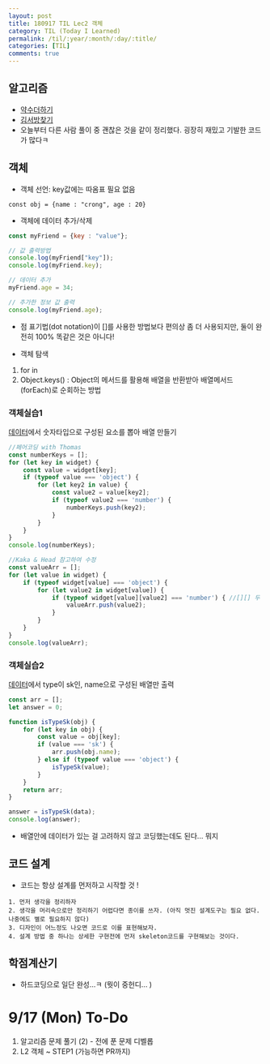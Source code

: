 ```yaml
---
layout: post
title: 180917 TIL Lec2 객체
category: TIL (Today I Learned)
permalink: /til/:year/:month/:day/:title/
categories: [TIL]
comments: true
---
```


## 알고리즘 
- [약수더하기](https://github.com/developersoom/algorithm_practice/blob/master/prgm_L1_addDivisor_180917.js)
- [김서방찾기](https://github.com/developersoom/algorithm_practice/blob/master/prgm_L1_findKim_180917.js)
- 오늘부터 다른 사람 풀이 중 괜찮은 것을 같이 정리했다. 굉장히 재밌고 기발한 코드가 많다ㅋ 


## 객체 
- 객체 선언: key값에는 따옴표 필요 없음

```text
const obj = {name : "crong", age : 20}
```

- 객체에 데이터 추가/삭제 

```javascript
const myFriend = {key : "value"};

// 값 출력방법
console.log(myFriend["key"]);
console.log(myFriend.key);

// 데이터 추가 
myFriend.age = 34;

// 추가한 정보 값 출력
console.log(myFriend.age);
```

- 점 표기법(dot notation)이 []를 사용한 방법보다 편의상 좀 더 사용되지만, 둘이 완전히 100% 똑같은 것은 아니다! 

- 객체 탐색
1) for in
2) Object.keys() : Object의 메서드를 활용해 배열을 반환받아 배열메서드(forEach)로 순회하는 방법

### 객체실습1
[데이터](https://gist.github.com/nigayo/ade2c3f74417fc202c8097214c965f27)에서 숫자타입으로 구성된 요소를 뽑아 배열 만들기

```javascript
//페어코딩 with Thomas
const numberKeys = [];
for (let key in widget) {
    const value = widget[key];
    if (typeof value === 'object') {
        for (let key2 in value) {
            const value2 = value[key2];
            if (typeof value2 === 'number') {
                numberKeys.push(key2);
            }
        }
    }
}
console.log(numberKeys);

//Kaka & Head 참고하여 수정
const valueArr = [];
for (let value in widget) {
    if (typeof widget[value] === 'object') {
        for (let value2 in widget[value]) {
            if (typeof widget[value][value2] === 'number') { //[][] 두 번써서 두 단계 안으로 들어갈 수 있다. 객체 in 객체?
                valueArr.push(value2);
            }
        }
    }
}
console.log(valueArr);
```

### 객체실습2
[데이터](https://gist.github.com/nigayo/a9a118977f82780441db664d6785efe3)에서 type이 sk인, name으로 구성된 배열만 출력

```javascript
const arr = [];
let answer = 0;

function isTypeSk(obj) {
    for (let key in obj) {
        const value = obj[key];
        if (value === 'sk') {
            arr.push(obj.name);
        } else if (typeof value === 'object') {
            isTypeSk(value);
        }
    }
    return arr;
}

answer = isTypeSk(data);
console.log(answer);
```

- 배열안에 데이터가 있는 걸 고려하지 않고 코딩했는데도 된다... 뭐지 

## 코드 설계
- 코드는 항상 설계를 먼저하고 시작할 것 ! 

```text
1. 먼저 생각을 정리하자
2. 생각을 머리속으로만 정리하기 어렵다면 종이를 쓰자. (아직 멋진 설계도구는 필요 없다. 나중에도 별로 필요하지 않다)
3. 디자인이 어느정도 나오면 코드로 이를 표현해보자.
4. 설계 방법 중 하나는 상세한 구현전에 먼저 skeleton코드를 구현해보는 것이다.
```

## 학점계산기
- 하드코딩으로 일단 완성...ㅋ (뭣이 중헌디... )


# 9/17 (Mon) To-Do
1. 알고리즘 문제 풀기 (2) - 전에 푼 문제 디벨롭
2. L2 객체 ~ STEP1 (가능하면 PR까지)
